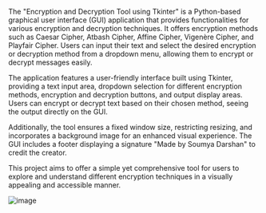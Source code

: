 The "Encryption and Decryption Tool using Tkinter" is a Python-based graphical user interface (GUI) application that provides functionalities for various encryption and decryption techniques. It offers encryption methods such as Caesar Cipher, Atbash Cipher, Affine Cipher, Vigenère Cipher, and Playfair Cipher. Users can input their text and select the desired encryption or decryption method from a dropdown menu, allowing them to encrypt or decrypt messages easily.

The application features a user-friendly interface built using Tkinter, providing a text input area, dropdown selection for different encryption methods, encryption and decryption buttons, and output display areas. Users can encrypt or decrypt text based on their chosen method, seeing the output directly on the GUI.

Additionally, the tool ensures a fixed window size, restricting resizing, and incorporates a background image for an enhanced visual experience. The GUI includes a footer displaying a signature "Made by Soumya Darshan" to credit the creator.

This project aims to offer a simple yet comprehensive tool for users to explore and understand different encryption techniques in a visually appealing and accessible manner.


![image](https://github.com/Aymuos22/encryption_decryption_python/assets/126803243/49916493-e494-40fb-b64e-937282004eb1)

